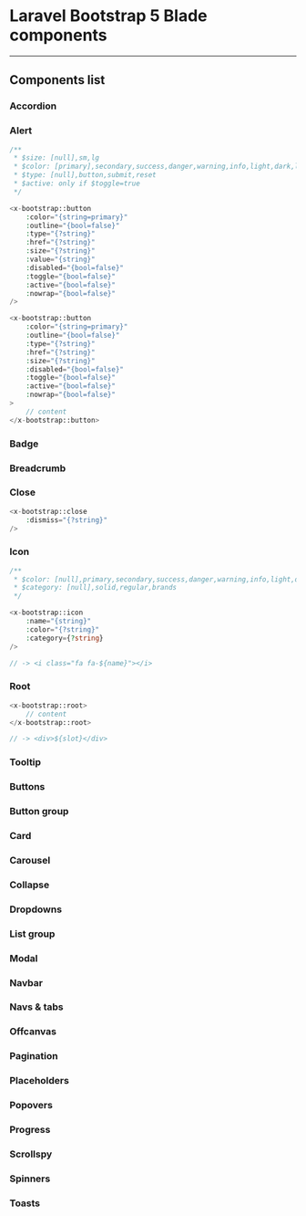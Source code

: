# Laravel Bootstrap 5 Blade components

---

## Components list

### Accordion

### Alert

```php
/**
 * $size: [null],sm,lg 
 * $color: [primary],secondary,success,danger,warning,info,light,dark,link
 * $type: [null],button,submit,reset
 * $active: only if $toggle=true
 */

<x-bootstrap::button
    :color="{string=primary}"
    :outline="{bool=false}"
    :type="{?string}"
    :href="{?string}"
    :size="{?string}"
    :value="{string}"
    :disabled="{bool=false}"
    :toggle="{bool=false}"
    :active="{bool=false}"
    :nowrap="{bool=false}"
/>

<x-bootstrap::button
    :color="{string=primary}"
    :outline="{bool=false}"
    :type="{?string}"
    :href="{?string}"
    :size="{?string}"
    :disabled="{bool=false}"
    :toggle="{bool=false}"
    :active="{bool=false}"
    :nowrap="{bool=false}"
>
    // content
</x-bootstrap::button>
```

### Badge

### Breadcrumb

### Close

```php
<x-bootstrap::close
    :dismiss="{?string}"
/>
```

### Icon

```php
/**
 * $color: [null],primary,secondary,success,danger,warning,info,light,dark
 * $category: [null],solid,regular,brands
 */

<x-bootstrap::icon
    :name="{string}"
    :color="{?string}"
    :category={?string}
/>

// -> <i class="fa fa-${name}"></i>
```

### Root

```php
<x-bootstrap::root>
    // content
</x-bootstrap::root>

// -> <div>${slot}</div>
```

### Tooltip

### Buttons

### Button group

### Card

### Carousel

### Collapse

### Dropdowns

### List group

### Modal

### Navbar

### Navs & tabs

### Offcanvas

### Pagination

### Placeholders

### Popovers

### Progress

### Scrollspy

### Spinners

### Toasts

